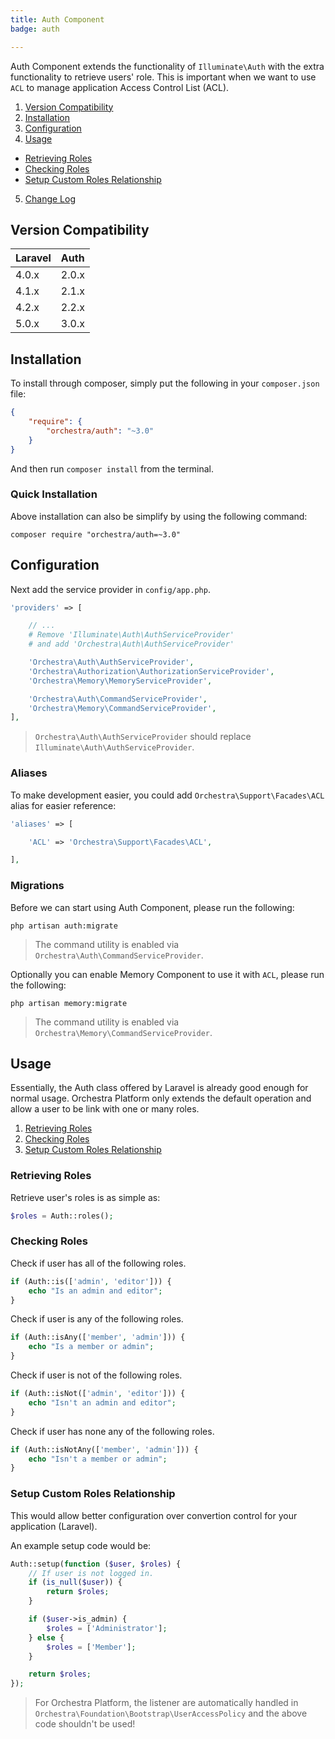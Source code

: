 ```yaml
---
title: Auth Component
badge: auth

---
```


Auth Component extends the functionality of `Illuminate\Auth` with the extra functionality to retrieve users' role. This is important when we want to use `ACL` to manage application Access Control List (ACL).

1. [Version Compatibility](#compatibility)
2. [Installation](#installation)
3. [Configuration](#configuration)
4. [Usage]({doc-url}/components/auth/usage)
  - [Retrieving Roles](#retrieving-roles)
  - [Checking Roles](#checking-roles)
  - [Setup Custom Roles Relationship](#setup-custom-roles)
5. [Change Log]({doc-url}/components/auth/changes#v3-0)

<a name="Compatibility"></a>
## Version Compatibility

Laravel    | Auth
:----------|:----------
 4.0.x     | 2.0.x
 4.1.x     | 2.1.x
 4.2.x     | 2.2.x
 5.0.x     | 3.0.x

<a name="installation"></a>
## Installation

To install through composer, simply put the following in your `composer.json` file:

```json
{
	"require": {
		"orchestra/auth": "~3.0"
	}
}
```

And then run `composer install` from the terminal.

<a name="quick-installation"></a>
### Quick Installation

Above installation can also be simplify by using the following command:

    composer require "orchestra/auth=~3.0"

<a name="configuration"></a>
## Configuration

Next add the service provider in `config/app.php`.

```php
'providers' => [

	// ...
	# Remove 'Illuminate\Auth\AuthServiceProvider'
	# and add 'Orchestra\Auth\AuthServiceProvider'

	'Orchestra\Auth\AuthServiceProvider',
	'Orchestra\Authorization\AuthorizationServiceProvider',
	'Orchestra\Memory\MemoryServiceProvider',

	'Orchestra\Auth\CommandServiceProvider',
	'Orchestra\Memory\CommandServiceProvider',
],
```

> `Orchestra\Auth\AuthServiceProvider` should replace `Illuminate\Auth\AuthServiceProvider`.

### Aliases

To make development easier, you could add `Orchestra\Support\Facades\ACL` alias for easier reference:

```php
'aliases' => [

	'ACL' => 'Orchestra\Support\Facades\ACL',

],
```

### Migrations

Before we can start using Auth Component, please run the following:

    php artisan auth:migrate

> The command utility is enabled via `Orchestra\Auth\CommandServiceProvider`.

Optionally you can enable Memory Component to use it with `ACL`, please run the following:

    php artisan memory:migrate

> The command utility is enabled via `Orchestra\Memory\CommandServiceProvider`.

<a name="usage"></a>
## Usage

Essentially, the Auth class offered by Laravel is already good enough for normal usage. Orchestra Platform only extends the default operation and allow a user to be link with one or many roles.

1. [Retrieving Roles](#retrieving-roles)
2. [Checking Roles](#checking-roles)
3. [Setup Custom Roles Relationship](#setup-custom-roles)

<a name="retrieving-roles"></a>
### Retrieving Roles

Retrieve user's roles is as simple as:

```php
$roles = Auth::roles();
```

<a name="checking-roles"></a>
### Checking Roles

Check if user has all of the following roles.

```php
if (Auth::is(['admin', 'editor'])) {
	echo "Is an admin and editor";
}
```

Check if user is any of the following roles.

```php
if (Auth::isAny(['member', 'admin'])) {
    echo "Is a member or admin";
}
```

Check if user is not of the following roles.

```php
if (Auth::isNot(['admin', 'editor'])) {
    echo "Isn't an admin and editor";
}
```

Check if user has none any of the following roles.

```php
if (Auth::isNotAny(['member', 'admin'])) {
    echo "Isn't a member or admin";
}
```

<a name="setup-custom-roles"></a>
### Setup Custom Roles Relationship

This would allow better configuration over convertion control for your application (Laravel).

An example setup code would be:

```php
Auth::setup(function ($user, $roles) {
    // If user is not logged in.
    if (is_null($user)) {
	    return $roles;
    }

    if ($user->is_admin) {
    	$roles = ['Administrator'];
    } else {
    	$roles = ['Member'];
    }

    return $roles;
});
```

> For Orchestra Platform, the listener are automatically handled in `Orchestra\Foundation\Bootstrap\UserAccessPolicy` and the above code shouldn't be used!

